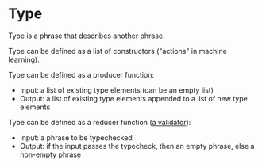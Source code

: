 # Type

Type is a phrase that describes another phrase.

Type can be defined as a list of constructors ("actions" in machine learning).

Type can be defined as a producer function:

* Input: a list of existing type elements (can be an empty list)
* Output: a list of existing type elements appended to a list of new type elements

Type can be defined as a reducer function ([a validator](Validator.md)):

* Input: a phrase to be typechecked
* Output: if the input passes the typecheck, then an empty phrase, else a non-empty phrase
